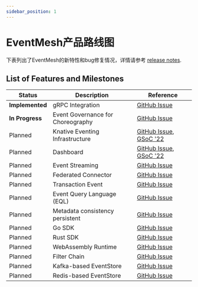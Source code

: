 ```yaml
---
sidebar_position: 1
---
```


# EventMesh产品路线图

下表列出了EventMesh的新特性和bug修复情况，详情请参考 [release notes](https://eventmesh.apache.org/events/release-notes/v1.4.0).

## List of Features and Milestones

| Status | Description | Reference |
| --- | --- |  --- |
| **Implemented** | gRPC Integration | [GitHub Issue](https://github.com/apache/incubator-eventmesh/issues/417) |
| **In Progress** | Event Governance for Choreography | [GitHub Issue](https://github.com/apache/incubator-eventmesh/blob/master/docs/en/features/eventmesh-workflow-design.md) |
| Planned | Knative Eventing Infrastructure | [GitHub Issue](https://github.com/apache/incubator-eventmesh/issues/790), [GSoC '22](https://issues.apache.org/jira/browse/COMDEV-463) |
| Planned | Dashboard | [GitHub Issue](https://github.com/apache/incubator-eventmesh/issues/700), [GSoC '22](https://issues.apache.org/jira/browse/COMDEV-465) |
| Planned | Event Streaming | [GitHub Issue](https://github.com/apache/incubator-eventmesh/issues/676) |
| Planned | Federated Connector | [GitHub Issue](https://github.com/apache/incubator-eventmesh/issues/577) |
| Planned | Transaction Event | [GitHub Issue](https://github.com/apache/incubator-eventmesh/issues/697) |
| Planned | Event Query Language (EQL)| [GitHub Issue](https://github.com/apache/incubator-eventmesh/issues/778) |
| Planned | Metadata consistency persistent| [GitHub Issue](https://github.com/apache/incubator-eventmesh/issues/817)  |
| Planned | Go SDK | [GitHub Issue](https://github.com/apache/incubator-eventmesh/issues/762) |
| Planned | Rust SDK | [GitHub Issue](https://github.com/apache/incubator-eventmesh/issues/815) |
| Planned | WebAssembly Runtime| [GitHub Issue](https://github.com/apache/incubator-eventmesh/issues/576) |
| Planned | Filter Chain | [GitHub Issue](https://github.com/apache/incubator-eventmesh/issues/664) |
| Planned | Kafka-based EventStore| [GitHub Issue](https://github.com/apache/incubator-eventmesh/issues/199) |
| Planned | Redis-based EventStore| [GitHub Issue](https://github.com/apache/incubator-eventmesh/issues/389) |
